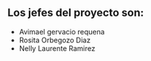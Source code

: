 ## Los jefes del proyecto son:

* Avimael gervacio requena
* Rosita Orbegozo Diaz
* Nelly Laurente Ramirez


